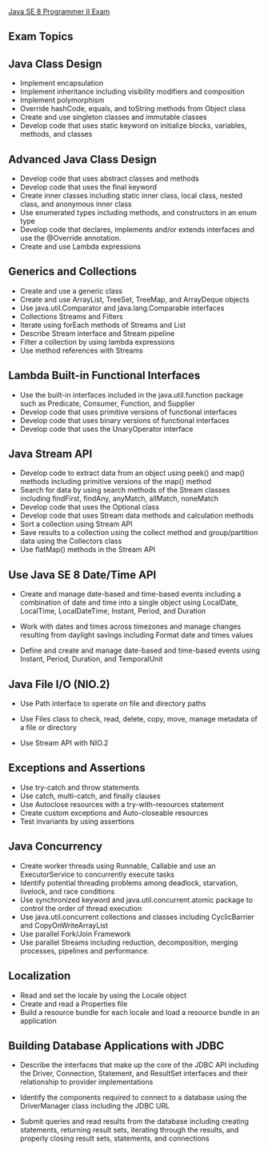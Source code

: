 
[Java SE 8 Programmer II Exam](https://docs.oracle.com/javase/tutorial/extra/certification/javase-8-programmer2.html)


Exam Topics
-----------

Java Class Design
--
* Implement encapsulation
* Implement inheritance including visibility modifiers and composition
* Implement polymorphism
* Override hashCode, equals, and toString methods from Object class
* Create and use singleton classes and immutable classes
* Develop code that uses static keyword on initialize blocks, variables, methods, and classes

Advanced Java Class Design
---

* Develop code that uses abstract classes and methods
* Develop code that uses the final keyword
* Create inner classes including static inner class, local class, nested class, and anonymous inner class
* Use enumerated types including methods, and constructors in an enum type
* Develop code that declares, implements and/or extends interfaces and use the @Override annotation.
* Create and use Lambda expressions

Generics and Collections
----

* Create and use a generic class
* Create and use ArrayList, TreeSet, TreeMap, and ArrayDeque objects
* Use java.util.Comparator and java.lang.Comparable interfaces
* Collections Streams and Filters
* Iterate using forEach methods of Streams and List
* Describe Stream interface and Stream pipeline
* Filter a collection by using lambda expressions
* Use method references with Streams

Lambda Built-in Functional Interfaces
---
* Use  the built-in interfaces included in the java.util.function package such as Predicate, Consumer, Function, and Supplier
* Develop code that uses primitive versions of functional interfaces
* Develop code that uses binary versions of functional interfaces
* Develop code that uses the UnaryOperator interface

Java Stream API
----

* Develop code to extract data from an object using peek() and map() methods including primitive versions of the map() method
* Search for data by using search methods of the Stream classes including findFirst, findAny, anyMatch, allMatch, noneMatch
* Develop code that uses the Optional class
* Develop code that uses Stream data methods and calculation methods
* Sort a collection using Stream API
* Save results to a collection using the collect method and group/partition data using the Collectors class
* Use flatMap() methods in the Stream API


Use Java SE 8 Date/Time API
---

* Create and manage date-based and time-based events including a combination of date and time into a single object using LocalDate, LocalTime, LocalDateTime, Instant, Period, and Duration

* Work with dates and times across timezones and manage changes resulting from daylight savings including Format date and times values

* Define and create and manage date-based and time-based events using Instant, Period, Duration, and TemporalUnit

Java File I/O (NIO.2)
---
* Use Path interface to operate on file and directory paths

* Use Files class to check, read, delete, copy, move, manage metadata of a file or directory

* Use Stream API with NIO.2

Exceptions and Assertions
---
* Use try-catch and throw statements
* Use catch, multi-catch, and finally clauses
* Use Autoclose resources with a try-with-resources statement
* Create custom exceptions and Auto-closeable resources
* Test invariants by using assertions

Java Concurrency
---
* Create worker threads using Runnable, Callable and use an ExecutorService to concurrently execute tasks
* Identify potential threading problems among deadlock, starvation, livelock, and race conditions
* Use synchronized keyword and java.util.concurrent.atomic package to control the order of thread execution
* Use java.util.concurrent collections and classes including CyclicBarrier and CopyOnWriteArrayList
* Use parallel Fork/Join Framework
* Use parallel Streams including reduction, decomposition, merging processes, pipelines and performance.

Localization
----

* Read and set the locale by using the Locale object
* Create and read a Properties file
* Build a resource bundle for each locale and load a resource bundle in an application

Building Database Applications with JDBC
---

* Describe the interfaces that make up the core of the JDBC API including the Driver, Connection, Statement, and ResultSet interfaces and their relationship to provider implementations
* Identify the components required to connect to a database using the DriverManager class including the JDBC URL

* Submit queries and read results from the database including creating statements, returning result sets, iterating through the results, and properly closing result sets, statements, and connections